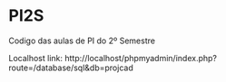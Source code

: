 # PI2S
Codigo das aulas de PI do 2º Semestre

Localhost link:
http://localhost/phpmyadmin/index.php?route=/database/sql&db=projcad

